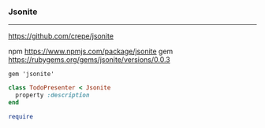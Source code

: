 ### Jsonite
---

https://github.com/crepe/jsonite

npm
https://www.npmjs.com/package/jsonite
gem
https://rubygems.org/gems/jsonite/versions/0.0.3


```
gem 'jsonite'

```

```ruby
class TodoPresenter < Jsonite
  property :description
end

require 
```

```
```

